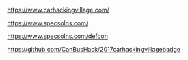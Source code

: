 https://www.carhackingvillage.com/

https://www.specsolns.com/

https://www.specsolns.com/defcon

https://github.com/CanBusHack/2017carhackingvillagebadge


